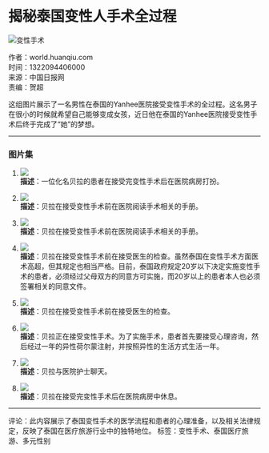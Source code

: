 # 揭秘泰国变性人手术全过程

![变性手术](https://rs2.huanqiucdn.cn/huanqiucdn/huanqiu/image/www/common/200.jpg)

作者：world.huanqiu.com  
时间：1322094406000  
来源：中国日报网  
责编：贺超  

这组图片展示了一名男性在泰国的Yanhee医院接受变性手术的全过程。这名男子在很小的时候就希望自己能够变成女孩，近日他在泰国的Yanhee医院接受变性手术后终于完成了“她”的梦想。

---

### 图片集

1. ![](https://himg2.huanqiucdn.cn/attachment2010/111124/de51742667.jpg?imageView2/2/w/1260)  
   **描述**：一位化名贝拉的患者在接受完变性手术后在医院病房打扮。
   
2. ![](https://himg2.huanqiucdn.cn/attachment2010/111124/a864eac765.jpg?imageView2/2/w/1260)  
   **描述**：贝拉在接受变性手术前在医院阅读手术相关的手册。
   
3. ![](https://himg2.huanqiucdn.cn/attachment2010/111124/83756c8adf.jpg?imageView2/2/w/1260)  
   **描述**：贝拉在接受变性手术前在医院阅读手术相关的手册。
   
4. ![](https://himg2.huanqiucdn.cn/attachment2010/111124/69dc23c7eb.jpg?imageView2/2/w/1260)  
   **描述**：贝拉在接受变性手术前在接受医生的检查。虽然泰国在变性手术方面医术高超，但其规定也相当严格。目前，泰国政府规定20岁以下决定实施变性手术的患者，必须经过父母双方的同意方可实施，而20岁以上的患者本人也必须签署相关的同意文件。
   
5. ![](https://himg2.huanqiucdn.cn/attachment2010/111124/bf40d24990.jpg?imageView2/2/w/1260)  
   **描述**：贝拉在接受变性手术前在接受医生的检查。
   
6. ![](https://himg2.huanqiucdn.cn/attachment2010/111124/be0c649ab5.jpg?imageView2/2/w/1260)  
   **描述**：贝拉正在接受变性手术。为了实施手术，患者首先要接受心理咨询，然后经过一年的异性荷尔蒙注射，并按照异性的生活方式生活一年。
   
7. ![](https://himg2.huanqiucdn.cn/attachment2010/111124/2c5bad09da.jpg?imageView2/2/w/1260)  
   **描述**：贝拉与医院护士聊天。
   
8. ![](https://himg2.huanqiucdn.cn/attachment2010/111124/6bee641d0f.jpg?imageView2/2/w/1260)  
   **描述**：贝拉在接受完变性手术后在医院病房中休息。

---
评论：此内容展示了泰国变性手术的医学流程和患者的心理准备，以及相关法律规定，反映了泰国在医疗旅游行业中的独特地位。
标签：变性手术、泰国医疗旅游、多元性别
<!-- tcd_original_link https://world.huanqiu.com/gallery/9CaKrnQePio -->
